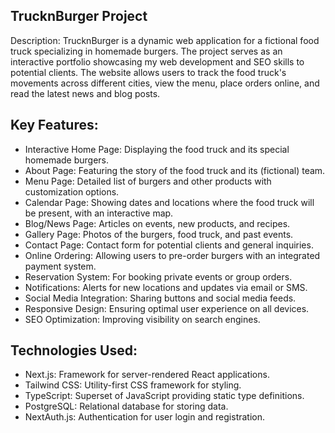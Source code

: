 ##
## TrucknBurger Project



Description:
TrucknBurger is a dynamic web application for a fictional food truck specializing in homemade burgers. The project serves as an interactive portfolio showcasing my web development and SEO skills to potential clients. The website allows users to track the food truck's movements across different cities, view the menu, place orders online, and read the latest news and blog posts.

## Key Features:

- Interactive Home Page: Displaying the food truck and its special homemade burgers.
- About Page: Featuring the story of the food truck and its (fictional) team.
- Menu Page: Detailed list of burgers and other products with customization options.
- Calendar Page: Showing dates and locations where the food truck will be present, with an interactive map.
- Blog/News Page: Articles on events, new products, and recipes.
- Gallery Page: Photos of the burgers, food truck, and past events.
- Contact Page: Contact form for potential clients and general inquiries.
- Online Ordering: Allowing users to pre-order burgers with an integrated payment system.
- Reservation System: For booking private events or group orders.
- Notifications: Alerts for new locations and updates via email or SMS.
- Social Media Integration: Sharing buttons and social media feeds.
- Responsive Design: Ensuring optimal user experience on all devices.
- SEO Optimization: Improving visibility on search engines.

## Technologies Used:

- Next.js: Framework for server-rendered React applications.
- Tailwind CSS: Utility-first CSS framework for styling.
- TypeScript: Superset of JavaScript providing static type definitions.
- PostgreSQL: Relational database for storing data.
- NextAuth.js: Authentication for user login and registration.
